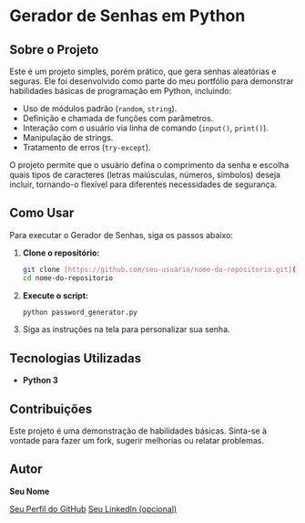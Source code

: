 # Gerador de Senhas em Python

## Sobre o Projeto

Este é um projeto simples, porém prático, que gera senhas aleatórias e seguras. Ele foi desenvolvido como parte do meu portfólio para demonstrar habilidades básicas de programação em Python, incluindo:

* Uso de módulos padrão (`random`, `string`).
* Definição e chamada de funções com parâmetros.
* Interação com o usuário via linha de comando (`input()`, `print()`).
* Manipulação de strings.
* Tratamento de erros (`try-except`).

O projeto permite que o usuário defina o comprimento da senha e escolha quais tipos de caracteres (letras maiúsculas, números, símbolos) deseja incluir, tornando-o flexível para diferentes necessidades de segurança.

## Como Usar

Para executar o Gerador de Senhas, siga os passos abaixo:

1.  **Clone o repositório:**
    ```bash
    git clone [https://github.com/seu-usuario/nome-do-repositorio.git](https://github.com/seu-usuario/nome-do-repositorio.git)
    cd nome-do-repositorio
    ```

2.  **Execute o script:**
    ```bash
    python password_generator.py
    ```

3.  Siga as instruções na tela para personalizar sua senha.

## Tecnologias Utilizadas

* **Python 3**

## Contribuições

Este projeto é uma demonstração de habilidades básicas. Sinta-se à vontade para fazer um fork, sugerir melhorias ou relatar problemas.

## Autor

**Seu Nome**

[Seu Perfil do GitHub](https://github.com/seu-usuario)
[Seu LinkedIn (opcional)](https://www.linkedin.com/in/seu-linkedin)
